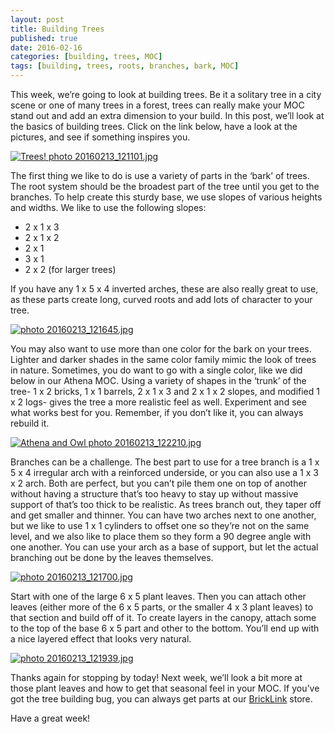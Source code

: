 ```yaml
---
layout: post
title: Building Trees
published: true
date: 2016-02-16
categories: [building, trees, MOC]
tags: [building, trees, roots, branches, bark, MOC]
---
```


This week, we’re going to look at building trees.  Be it a solitary tree in a city scene or one of many trees in a forest, trees can really make your MOC stand out and add an extra dimension to your build.  In this post, we’ll look at the basics of building trees.  Click on the link below, have a look at the pictures, and see if something inspires you.

<a href="http://s63.photobucket.com/user/anellas/media/20160213_121101.jpg.html" target="_blank"><img src="http://i63.photobucket.com/albums/h144/anellas/20160213_121101.jpg" border="0" alt="Trees! photo 20160213_121101.jpg"/></a>

The first thing we like to do is use a variety of parts in the ‘bark’ of trees.  The root system should be the broadest part of the tree until you get to the branches.  To help create this sturdy base, we use slopes of various heights and widths.  We like to use the following slopes:

* 2 x 1 x 3 
* 2 x 1 x 2 
* 2 x 1 
* 3 x 1 
* 2 x 2 (for larger trees)

If you have any 1 x 5 x 4 inverted arches, these are also really great to use, as these parts create long, curved roots and add lots of character to your tree.  

<a href="http://s63.photobucket.com/user/anellas/media/20160213_121645.jpg.html" target="_blank"><img src="http://i63.photobucket.com/albums/h144/anellas/20160213_121645.jpg" border="0" alt=" photo 20160213_121645.jpg"/></a>

You may also want to use more than one color for the bark on your trees.  Lighter and darker shades in the same color family mimic the look of trees in nature.  Sometimes, you do want to go with a single color, like we did below in our Athena MOC.  Using a variety of shapes in the ‘trunk’ of the tree- 1 x 2 bricks, 1 x 1 barrels, 2 x 1 x 3 and 2 x 1 x 2 slopes, and modified 1 x 2 logs- gives the tree a more realistic feel as well.  Experiment and see what works best for you.  Remember, if you don’t like it, you can always rebuild it.

<a href="http://s63.photobucket.com/user/anellas/media/20160213_122210.jpg.html" target="_blank"><img src="http://i63.photobucket.com/albums/h144/anellas/20160213_122210.jpg" border="0" alt="Athena and Owl photo 20160213_122210.jpg"/></a>

Branches can be a challenge.  The best part to use for a tree branch is a 1 x 5 x 4 irregular arch with a reinforced underside, or you can also use a 1 x 3 x 2 arch.  Both are perfect, but you can’t pile them one on top of another without having a structure that’s too heavy to stay up without massive support of that’s too thick to be realistic.  As trees branch out, they taper off and get smaller and thinner.  You can have two arches next to one another, but we like to use 1 x 1 cylinders to offset one so they’re not on the same level, and we also like to place them so they form a 90 degree angle with one another.  You can use your arch as a base of support, but let the actual branching out be done by the leaves themselves.  

<a href="http://s63.photobucket.com/user/anellas/media/20160213_121700.jpg.html" target="_blank"><img src="http://i63.photobucket.com/albums/h144/anellas/20160213_121700.jpg" border="0" alt=" photo 20160213_121700.jpg"/></a>

Start with one of the large 6 x 5 plant leaves.  Then you can attach other leaves (either more of the 6 x 5 parts, or the smaller 4 x 3 plant leaves) to that section and build off of it.  To create layers in the canopy, attach some to the top of the base 6 x 5 part and other to the bottom.  You’ll end up with a nice layered effect that looks very natural.

<a href="http://s63.photobucket.com/user/anellas/media/20160213_121939.jpg.html" target="_blank"><img src="http://i63.photobucket.com/albums/h144/anellas/20160213_121939.jpg" border="0" alt=" photo 20160213_121939.jpg"/></a>

Thanks again for stopping by today!  Next week, we’ll look a bit more at those plant leaves and how to get that seasonal feel in your MOC.  If you’ve got the tree building bug, you can always get parts at our [BrickLink]( http://www.bricklink.com/store.asp?p=AdobeBrick) store.  

Have a great week!
